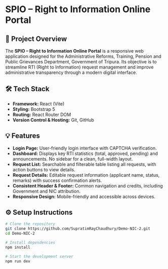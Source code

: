 # SPIO – Right to Information Online Portal

## 🚀 Project Overview

The **SPIO – Right to Information Online Portal** is a responsive web application designed for the Administrative Reforms, Training, Pension and Public Grievances Department, Government of Tripura. Its objective is to streamline RTI (Right to Information) request management and improve administrative transparency through a modern digital interface.

## 🛠️ Tech Stack

- **Framework:** React (Vite)
- **Styling:** Bootstrap 5
- **Routing:** React Router DOM
- **Version Control & Hosting:** Git, GitHub

## 💡 Features

- **Login Page:** User-friendly login interface with CAPTCHA verification.
- **Dashboard:** Displays key RTI statistics (total, approved, pending) and announcements. No sidebar for a clean, full-width layout.
- **Request List:** Searchable and filterable table listing all requests, with action buttons to view details.
- **Request Details:** Editable request information (applicant name, status, remarks) with success confirmation alerts.
- **Consistent Header & Footer:** Common navigation and credits, including Government and NIC attribution.
- **Responsive Design:** Mobile-friendly and accessible across devices.

## ⚙️ Setup Instructions

```bash
# Clone the repository
git clone https://github.com/SupratimRayChaudhury/Demo-NIC-2.git
cd Demo-NIC-2

# Install dependencies
npm install

# Start the development server
npm run dev
